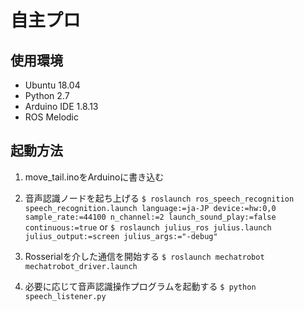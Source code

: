 # 自主プロ
## 使用環境
- Ubuntu 18.04
- Python 2.7
- Arduino IDE 1.8.13
- ROS Melodic

## 起動方法
1. move_tail.inoをArduinoに書き込む

2. 音声認識ノードを起ち上げる
`$ roslaunch ros_speech_recognition speech_recognition.launch language:=ja-JP device:=hw:0,0 sample_rate:=44100 n_channel:=2 launch_sound_play:=false continuous:=true`
or
`$ roslaunch julius_ros julius.launch julius_output:=screen julius_args:="-debug"`

3. Rosserialを介した通信を開始する
`$ roslaunch mechatrobot mechatrobot_driver.launch`

4. 必要に応じて音声認識操作プログラムを起動する
`$ python speech_listener.py`
